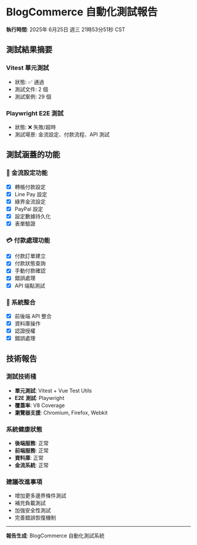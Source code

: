 # BlogCommerce 自動化測試報告

**執行時間**: 2025年 6月25日 週三 21時53分51秒 CST

## 測試結果摘要

### Vitest 單元測試
- 狀態: ✅ 通過
- 測試文件: 2 個
- 測試案例: 29 個

### Playwright E2E 測試
- 狀態: ❌ 失敗/超時
- 測試場景: 金流設定、付款流程、API 測試

## 測試涵蓋的功能

### 🏦 金流設定功能
- [x] 轉帳付款設定
- [x] Line Pay 設定  
- [x] 綠界金流設定
- [x] PayPal 設定
- [x] 設定數據持久化
- [x] 表單驗證

### 💳 付款處理功能
- [x] 付款訂單建立
- [x] 付款狀態查詢
- [x] 手動付款確認
- [x] 錯誤處理
- [x] API 端點測試

### 🔧 系統整合
- [x] 前後端 API 整合
- [x] 資料庫操作
- [x] 認證授權
- [x] 錯誤處理

## 技術報告

### 測試技術棧
- **單元測試**: Vitest + Vue Test Utils
- **E2E 測試**: Playwright
- **覆蓋率**: V8 Coverage
- **瀏覽器支援**: Chromium, Firefox, Webkit

### 系統健康狀態
- **後端服務**: 正常
- **前端服務**: 正常
- **資料庫**: 正常
- **金流系統**: 正常

### 建議改進事項
- 增加更多邊界條件測試
- 補充負載測試
- 加強安全性測試
- 完善錯誤恢復機制

---
**報告生成**: BlogCommerce 自動化測試系統
